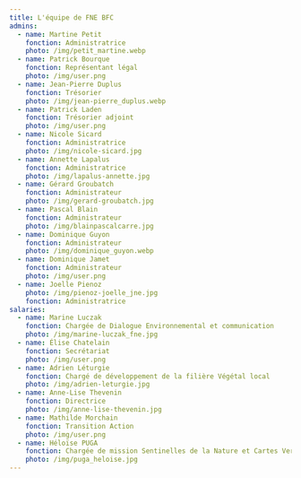 ```yaml
---
title: L'équipe de FNE BFC
admins:
  - name: Martine Petit
    fonction: Administratrice
    photo: /img/petit_martine.webp
  - name: Patrick Bourque
    fonction: Représentant légal
    photo: /img/user.png
  - name: Jean-Pierre Duplus
    fonction: Trésorier
    photo: /img/jean-pierre_duplus.webp
  - name: Patrick Laden
    fonction: Trésorier adjoint
    photo: /img/user.png
  - name: Nicole Sicard
    fonction: Administratrice
    photo: /img/nicole-sicard.jpg
  - name: Annette Lapalus
    fonction: Administratrice
    photo: /img/lapalus-annette.jpg
  - name: Gérard Groubatch
    fonction: Administrateur
    photo: /img/gerard-groubatch.jpg
  - name: Pascal Blain
    fonction: Administrateur
    photo: /img/blainpascalcarre.jpg
  - name: Dominique Guyon
    fonction: Administrateur
    photo: /img/dominique_guyon.webp
  - name: Dominique Jamet
    fonction: Administrateur
    photo: /img/user.png
  - name: Joelle Pienoz
    photo: /img/pienoz-joelle_jne.jpg
    fonction: Administratrice
salaries:
  - name: Marine Luczak
    fonction: Chargée de Dialogue Environnemental et communication
    photo: /img/marine-luczak_fne.jpg
  - name: Élise Chatelain
    fonction: Secrétariat
    photo: /img/user.png
  - name: Adrien Léturgie
    fonction: Chargé de développement de la filière Végétal local
    photo: /img/adrien-leturgie.jpg
  - name: Anne-Lise Thevenin
    fonction: Directrice
    photo: /img/anne-lise-thevenin.jpg
  - name: Mathilde Morchain
    fonction: Transition Action
    photo: /img/user.png
  - name: Héloïse PUGA
    fonction: Chargée de mission Sentinelles de la Nature et Cartes Vertes
    photo: /img/puga_heloise.jpg
---
```


